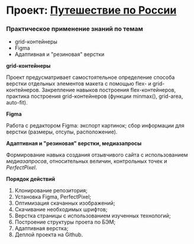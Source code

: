 # Проект: [Путешествие по России](https://irinabig.github.io/russian-travel/)

### Практическое применение знаний по темам
* grid-контейнеры
* Figma
* Адаптивная и "резиновая" верстки

**grid-контейнеры**

Проект предусматривает самостоятельное определение способа верстки отдельных элементов макета с помощью flex- и grid- контейнеров. Закрепление навыков построения flex-контейнеров, практика построения grid-контейнеров (функции minmax(), grid-area, auto-fit).

**Figma**

Работа с редактором Figma: 
экспорт картинок;
сбор информации для верстки (размеры, отсупы, расположение).

**Адаптивная и "резиновая" верстки, медиазапросы**

Формирование навыка создания отзывчивого сайта с использованием *медиазапросов*, относительных величин, контрольных точек и *PerfectPixel*.

 **Порядок действий**
 1. Клонирование репозитория;
 2. Установка Figma, PerfectPixel;
 3. Оптимизация скачанных изображений;
 4. Скачивание необходимых шрифтов;
 5. Верстка страницы с использованием изученных технологий;
 6. Построение структуры проета по БЭМ;
 7. Адаптивная верстка;
 8. Деплой проекта на Github.